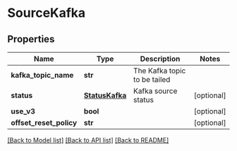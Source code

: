 # SourceKafka

## Properties
Name | Type | Description | Notes
------------ | ------------- | ------------- | -------------
**kafka_topic_name** | **str** | The Kafka topic to be tailed | 
**status** | [**StatusKafka**](StatusKafka.md) | Kafka source status | [optional] 
**use_v3** | **bool** |  | [optional] 
**offset_reset_policy** | **str** |  | [optional] 

[[Back to Model list]](../README.md#documentation-for-models) [[Back to API list]](../README.md#documentation-for-api-endpoints) [[Back to README]](../README.md)


